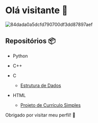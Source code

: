 # Olá visitante 👋
![84dada0a5dcfd790700df3dd87897aef](https://github.com/user-attachments/assets/fbc68030-a5ed-4803-b787-46d3be7ff1a4)

## Repositórios 📦

- Python
  
- C++
  
- C
  - [Estrutura de Dados](https://github.com/Giovanni-Ornellas/Estudos_Estruturas_de_Dados)
    
- HTML
  - [Projeto de Currículo Simples](https://github.com/Giovanni-Ornellas/Projeto-Curriculo-Simples)




Obrigado por visitar meu perfil! 🚀
